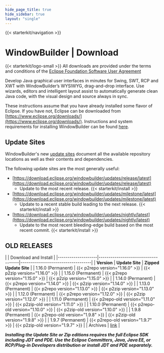 ```yaml
---
hide_page_title: true
hide_sidebar: true
layout: "single"
---
```


{{< starterkit/navigation >}}

# WindowBuilder | Download

{{< starterkit/logo-small >}}
All downloads are provided under the terms and conditions of the [Eclipse Foundation Software User Agreement](/legal/epl/notice.php)

Develop Java graphical user interfaces in minutes for Swing, SWT, RCP and XWT with WindowBuilder&rsquo;s 
WYSIWYG, drag-and-drop interface. Use wizards, editors and intelligent layout assist to automatically generate 
clean Java code, with the visual design and source always in sync.

These instructions assume that you have already installed some flavor of Eclipse. If you have not, Eclipse 
can be downloaded from [https://www.eclipse.org/downloads/](https://www.eclipse.org/downloads/). 
Instructions and system requirements for installing WindowBuilder can be found 
[here](https://help.eclipse.org/index.jsp?topic=/org.eclipse.wb.doc.user/html/installation/index.html).

## Update Sites

WindowBuilder's new [update sites](https://download.eclipse.org/windowbuilder/updates/) document all the available repository locations as well as their contents and dependencies.

The following update sites are the most generally useful:
- [https://download.eclipse.org/windowbuilder/updates/release/latest](https://download.eclipse.org/windowbuilder/updates/release/latest)
  - Update to the most recent release. {{< starterkit/install >}}
- [https://download.eclipse.org/windowbuilder/updates/milestone/latest](https://download.eclipse.org/windowbuilder/updates/milestone/latest)
  - Update to a recent stable build leading to the next release. {{< starterkit/install >}}
- [https://download.eclipse.org/windowbuilder/updates/nightly/latest](https://download.eclipse.org/windowbuilder/updates/nightly/latest)
  - Update to the most recent bleeding-edge build based on the most recent commit. {{< starterkit/install >}}

## OLD RELEASES

|                    | Download and Install                                                     |
|--------------------|-------------------------------------|------------------------------------|
| **Version**        | **Update Site**                     | **Zipped Update Site**             |
| 1.16.0 (Permanent) | {{< p2repo version="1.16.0" >}}     | {{< p2zip version="1.16.0" >}}     |
| 1.15.0 (Permanent) | {{< p2repo version="1.15.0" >}}     | {{< p2zip version="1.15.0" >}}     |
| 1.14.0 (Permanent) | {{< p2repo version="1.14.0" >}}     | {{< p2zip version="1.14.0" >}}     |
| 1.13.0 (Permanent) | {{< p2repo version="1.13.0" >}}     | {{< p2zip version="1.13.0" >}}     |
| 1.12.0 (Permanent) | {{< p2repo version="1.12.0" >}}     | {{< p2zip version="1.12.0" >}}     |
| 1.11.0 (Permanent) | {{< p2repo-old version="1.11.0" >}} | {{< p2zip-old version="1.11.0" >}} |
| 1.10.0 (Permanent) | {{< p2repo-old version="1.10.0" >}} | {{< p2zip-old version="1.10.0" >}} |
| 1.9.8 (Permanent)  | {{< p2repo-old version="1.9.8" >}}  | {{< p2zip-old version="1.9.8" >}}  |
| 1.9.7 (Permanent)  | {{< p2repo-old version="1.9.7" >}}  | {{< p2zip-old version="1.9.7" >}}  |
| Archives           | [link](https://archive.eclipse.org/windowbuilder/)                       |


_**Installing the Update Site or Zip editions requires the full Eclipse SDK including JDT and PDE. 
Use the Eclipse Committers, Java, Java EE, or RCP/Plug-in Developers distribution or install JDT and PDE separately.**_
